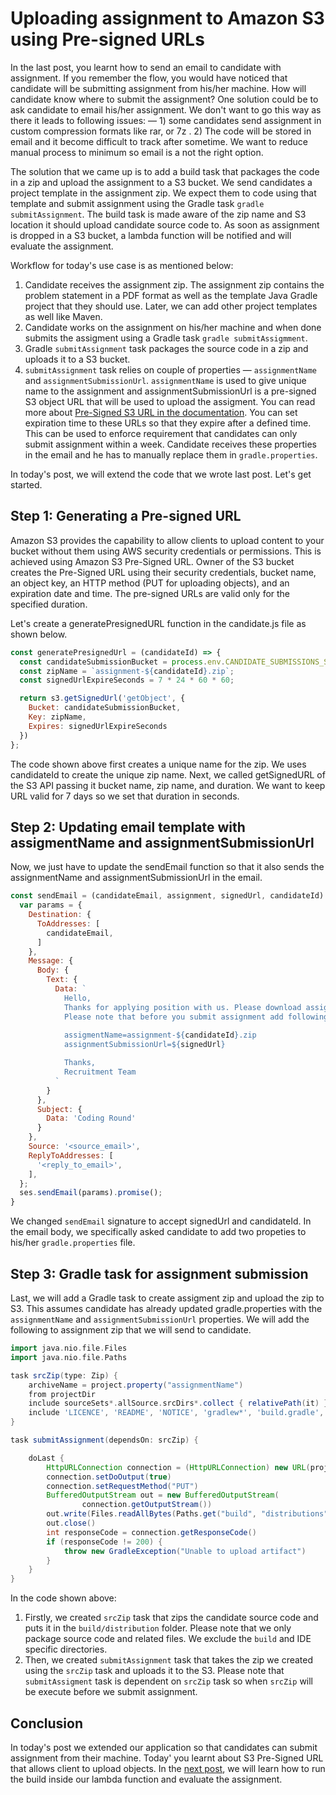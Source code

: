 # Uploading assignment to Amazon S3 using Pre-signed URLs

In the last post, you learnt how to send an email to candidate with assignment. If you remember the flow, you would have noticed that candidate will be submitting assignment from his/her machine. How will candidate know where to submit the assignment? One solution could be to ask candidate to email his/her assignment. We don't want to go this way as there it leads to following issues: — 1) some candidates send assignment in custom compression formats like rar, or 7z . 2) The code will be stored in email and it become difficult to track after sometime. We want to reduce manual process to minimum so email is a not the right option.

The solution that we came up is to add a build task that packages the code in a zip and upload the assignment to a S3 bucket. We send candidates a project template in the assignment zip. We expect them to code using that template and submit assignment using the Gradle task `gradle submitAssignment`. The build task is made aware of the zip name and S3 location it should upload candidate source code to. As soon as assignment is dropped in a S3 bucket, a lambda function will be notified and will evaluate the assignment.

Workflow for today's use case is as mentioned below:

1. Candidate receives the assignment zip. The assignment zip contains the problem statement in a PDF format as well as the template Java Gradle project that they should use. Later, we can add other project templates as well like Maven.
2. Candidate works on the assignment on his/her machine and when done submits the assigment using a Gradle task `gradle submitAssigmment`. 
3. Gradle `submitAssignment` task packages the source code in a zip and uploads it to a S3 bucket. 
4. `submitAssignment` task relies on couple of properties — `assignmentName` and `assignmentSubmissionUrl`. `assignmentName` is used to give unique name to the assignment and assignmentSubmissionUrl is a pre-signed S3 object URL that will be used to upload the assigment. You can read more about [Pre-Signed S3 URL in the documentation](http://docs.aws.amazon.com/AmazonS3/latest/dev/PresignedUrlUploadObject.html). You can set expiration time to these URLs so that they expire after a defined time. This can be used to enforce requirement that candidates can only submit assignment within a week. Candidate receives these properties in the email and he has to manually replace them in `gradle.properties`.

In today's post, we will extend the code that we wrote last post. Let's get started.

## Step 1: Generating a Pre-signed URL 

Amazon S3 provides the capability to allow clients to upload content to your bucket without them using AWS security credentials or permissions. This is achieved using Amazon S3 Pre-Signed URL. Owner of the S3 bucket creates the Pre-Signed URL using their security credentials, bucket name, an object key, an HTTP method (PUT for uploading objects), and an expiration date and time. The pre-signed URLs are valid only for the specified duration.

Let's create a generatePresignedURL function in the candidate.js file as shown below.

```javascript
const generatePresignedUrl = (candidateId) => {
  const candidateSubmissionBucket = process.env.CANDIDATE_SUBMISSIONS_S3_BUCKET;
  const zipName = `assignment-${candidateId}.zip`;
  const signedUrlExpireSeconds = 7 * 24 * 60 * 60;

  return s3.getSignedUrl('getObject', {
    Bucket: candidateSubmissionBucket,
    Key: zipName,
    Expires: signedUrlExpireSeconds
  })
};
```

The code shown above first creates a unique name for the zip. We uses candidateId to create the unique zip name. Next, we called getSignedURL of the S3 API passing it bucket name, zip name, and duration. We want to keep URL valid for 7 days so we set that duration in seconds.

## Step 2: Updating email template with assigmentName and assignmentSubmissionUrl

Now, we just have to update the sendEmail function so that it also sends the assignmentName and assignmentSubmissionUrl in the email.

```javascript
const sendEmail = (candidateEmail, assignment, signedUrl, candidateId) => {
  var params = {
    Destination: {
      ToAddresses: [
        candidateEmail,
      ]
    },
    Message: {
      Body: {
        Text: {
          Data: `
            Hello,
            Thanks for applying position with us. Please download assignment from ${assignment}.
            Please note that before you submit assignment add following two properties to gradle.properties file.
            
            assigmentName=assignment-${candidateId}.zip
            assignmentSubmissionUrl=${signedUrl}

            Thanks,
            Recruitment Team
          `
        }
      },
      Subject: {
        Data: 'Coding Round'
      }
    },
    Source: '<source_email>',
    ReplyToAddresses: [
      '<reply_to_email>',
    ],
  };
  ses.sendEmail(params).promise();
}
```

We changed `sendEmail` signature to accept signedUrl and candidateId. In the email body, we specifically asked candidate to add two propeties to his/her `gradle.properties` file.

## Step 3: Gradle task for assignment submission

Last, we will add a Gradle task to create assigment zip and upload the zip to S3. This assumes candidate has  already updated gradle.properties with the `assignmentName` and `assignmentSubmissionUrl` properties. We will add the following to assignment zip that we will send to candidate.

```groovy
import java.nio.file.Files
import java.nio.file.Paths

task srcZip(type: Zip) {
    archiveName = project.property("assignmentName")
    from projectDir
    include sourceSets*.allSource.srcDirs*.collect { relativePath(it) }.flatten()
    include 'LICENCE', 'README', 'NOTICE', 'gradlew*', 'build.gradle', 'gradle/**/*'
}

task submitAssignment(dependsOn: srcZip) {

    doLast {
        HttpURLConnection connection = (HttpURLConnection) new URL(project.property("assignmentSubmissionUrl")).openConnection()
        connection.setDoOutput(true)
        connection.setRequestMethod("PUT")
        BufferedOutputStream out = new BufferedOutputStream(
                connection.getOutputStream())
        out.write(Files.readAllBytes(Paths.get("build", "distributions", project.property("assignmentName"))))
        out.close()
        int responseCode = connection.getResponseCode()
        if (responseCode != 200) {
            throw new GradleException("Unable to upload artifact")
        }
    }
}
```

In the code shown above:

1. Firstly,  we created `srcZip` task that zips the candidate source code and puts it in the `build/distribution` folder. Please note that we only package source code and related files. We exclude the `build` and IDE specific directories.
2. Then, we created `submitAssignment` task that takes the zip we created using the `srcZip` task and uploads it to the S3. Please note that `submitAssigment` task is dependent on `srcZip` task so when `srcZip` will be execute before we submit assignment.

## Conclusion

In today's post we extended our application so that candidates can submit assignment from their machine. Today' you learnt about S3 Pre-Signed URL that allows client to upload objects. In the [next post](./08-evaluating-assignment-using-java-lambda-function.md), we will learn how to run the build inside our lambda function and evaluate the assignment.